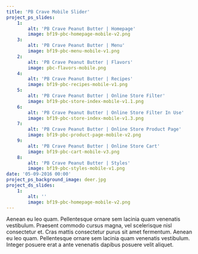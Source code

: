 ```yaml
---
title: 'PB Crave Mobile Slider'
project_ps_slides:
    1:
        alt: 'PB Crave Peanut Butter | Homepage'
        image: bf19-pbc-homepage-mobile-v2.png
    3:
        alt: 'PB Crave Peanut Butter | Menu'
        image: bf19-pbc-menu-mobile-v1.png
    2:
        alt: 'PB Crave Peanut Butter | Flavors'
        image: pbc-flavors-mobile.png
    4:
        alt: 'PB Crave Peanut Butter | Recipes'
        image: bf19-pbc-recipes-mobile-v1.png
    5:
        alt: 'PB Crave Peanut Butter | Online Store Filter'
        image: bf19-pbc-store-index-mobile-v1.1.png
    6:
        alt: 'PB Crave Peanut Butter | Online Store Filter In Use'
        image: bf19-pbc-store-index-mobile-v1.3.png
    7:
        alt: 'PB Crave Peanut Butter | Online Store Product Page'
        image: bf19-pbc-product-page-mobile-v2.png
    9:
        alt: 'PB Crave Peanut Butter | Online Store Cart'
        image: bf19-pbc-cart-mobile-v3.png
    8:
        alt: 'PB Crave Peanut Butter | Styles'
        image: bf19-pbc-styles-mobile-v1.png
date: '05-09-2016 00:00'
project_ps_background_image: deer.jpg
project_ds_slides:
    1:
        alt: ''
        image: bf19-pbc-homepage-mobile-v2.png
---
```


Aenean eu leo quam. Pellentesque ornare sem lacinia quam venenatis vestibulum. Praesent commodo cursus magna, vel scelerisque nisl consectetur et. Cras mattis consectetur purus sit amet fermentum. Aenean eu leo quam. Pellentesque ornare sem lacinia quam venenatis vestibulum. Integer posuere erat a ante venenatis dapibus posuere velit aliquet.